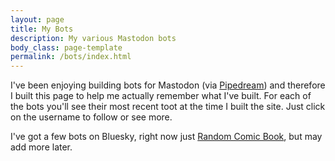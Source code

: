 ```yaml
---
layout: page
title: My Bots
description: My various Mastodon bots
body_class: page-template
permalink: /bots/index.html
---
```


<p>
I've been enjoying building bots for Mastodon (via <a href="https://pipedream.com?via=raymond">Pipedream</a>) and therefore 
I built this page to help me actually remember what I've built. For each of the bots you'll see their 
most recent toot at the time I built the site. Just click on the username to follow or see more.
</p>

<p>
I've got a few bots on Bluesky, right now just <a href="https://bsky.app/profile/randomcomicbook.bsky.social">Random Comic Book</a>, but may add more later.
</p>

<div id="status"></div>

<template id="tootDisplay">
	<blockquote class="toot-blockquote">
		<div class="toot-header">
			<a class="toot-profile" rel="noopener" target="_blank">
				<img class="avatar" src="" loading="lazy">
			</a>
			<div class="toot-author">
				<a class="toot-author-name" rel="noopener" target="_blank"></a>
				<a class="toot-author-handle" rel="noopener" target="_blank"></a>
			</div>
		</div>
		<p class="toot-body"></p>

		<p>
		<img class="toot-media-img" src="" loading="lazy">
		</p>

		<div class="toot-footer">
			<a id="link" target="_blank" class="toot-date" rel="noopener"></a>
		</div>

	</blockquote>
</template>

<div id="bots">
</div>

<script>
let BOTS = [
	'https://mastodon.social/@npsbot',
	'https://mastodon.social/@randomalbumcover',
	'https://mastodon.social/@randomcomicbook',
	'https://botsin.space/@superjoycat',
	'https://botsin.space/@rulesofacquisition',
	'https://botsin.space/@tbshoroscope',
	'https://botsin.space/@thisdayinhistory',
	'https://botsin.space/@myrandomsuperhero',
];

let formatter = new Intl.DateTimeFormat('en-US', {
  dateStyle:'long',
  timeStyle:'medium'
});


document.addEventListener('DOMContentLoaded', init, false);
async function init() {
	
	let template = document.querySelector('#tootDisplay');
	let $bots = document.querySelector('#bots');
	let $status = document.querySelector('#status');

	$status.innerHTML = '<p><i>Loading bots...</i></p>';
	
	for(let bot of BOTS) {
		let lastToot = await getLastToot(bot);
		let clone = template.content.cloneNode(true);
		clone.querySelector('.toot-author-name').innerText = lastToot.name;
		clone.querySelector('.toot-author-name').href = bot;
		clone.querySelector('.toot-author-handle').innerText = lastToot.handle;

		clone.querySelector('.toot-body').innerHTML = lastToot.description;
		clone.querySelector('.toot-profile').href = bot;
		clone.querySelector('img.avatar').src = lastToot.avatar;
		clone.querySelector('img.avatar').alt = `Mastodon author for ${lastToot.name}`;
		clone.querySelector('img.avatar').title = `Mastodon author for ${lastToot.name}`;

		if(lastToot.image) {
			clone.querySelector('img.toot-media-img').src=lastToot.image;
		}
		clone.querySelector('.toot-footer a').innerHTML = lastToot.date;
		clone.querySelector('.toot-footer a').href = lastToot.link;
		$bots.append(clone);
	}

	$status.innerHTML = '';

}

async function getLastToot(bot) {
	console.log(`about to fetch ${bot}`);
	let rssFeedUrl = bot.replace(/@([a-z])/i, 'users/$1') + '.rss';
	let feedReq = await fetch(rssFeedUrl);
	let feedXml = await feedReq.text();
	let parser = new DOMParser();
	let doc = parser.parseFromString(feedXml, "application/xml");

	let latestItem = doc.querySelector('item');
	let toot = {};
	toot.name = doc.querySelector('title').innerHTML;
	toot.avatar = doc.querySelector('image url').innerHTML;
	toot.date = formatter.format(new Date(latestItem.querySelector('pubDate').innerHTML));
	toot.link = latestItem.querySelector('link').innerHTML;
	toot.description = unescape(latestItem.querySelector('description').innerHTML);

	// you cant query select on x:y, this works though
	let media = latestItem.querySelector('[medium="image"]');
	if(media) {
		let img = media.getAttribute('url');
		toot.image = img;
	}

	// I bet I could do this in one line - don't care though
	let handleBits = bot.replace('https://','').split('/');
	toot.handle = `${handleBits[1]}@${handleBits[0]}`;
	console.log('toot', toot);

	return toot;
}

function unescape(s) {
	let d = document.createElement('div');
	d.innerHTML = s;
	return d.textContent;
}
</script>
